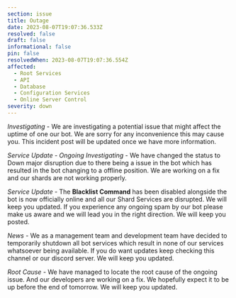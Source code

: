 ```yaml
---
section: issue
title: Outage
date: 2023-08-07T19:07:36.533Z
resolved: false
draft: false
informational: false
pin: false
resolvedWhen: 2023-08-07T19:07:36.554Z
affected:
  - Root Services
  - API
  - Database
  - Configuration Services
  - Online Server Control
severity: down
---
```

*Investigating* - We are investigating a potential issue that might affect the uptime of one our bot. We are sorry for any inconvenience this may cause you. This incident post will be updated once we have more information.

﻿*S﻿ervice Update - Ongoing Investigating* - We have changed the status to Down major disruption due to there being a issue in the bot which has resulted in the bot changing to a offline position. We are working on a fix and our shards are not working properly.

﻿*S﻿ervice Update* - The **Blacklist Command** has been disabled alongside the bot is now officially online and all our Shard Services are disrupted. We will keep you updated. If you experience any ongoing spam by our bot please make us aware and we will lead you in the right direction. We will keep you posted.

*﻿News* - We as a management team and development team have decided to temporarily shutdown all bot services which result in none of our services whatsoever being available. If you do want updates keep checking this channel or our discord server. We will keep you updated.

*﻿Root Cause* - We have managed to locate the root cause of the ongoing issue. And our developers are working on a fix. We hopefully expect it to be up before the end of tomorrow. We will keep you updated.
